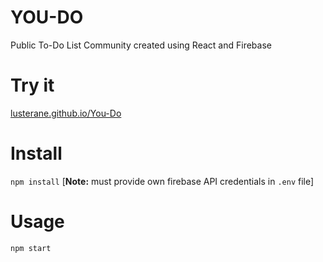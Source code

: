 # YOU-DO
Public To-Do List Community created using React and Firebase

# Try it
[lusterane.github.io/You-Do](https://lusterane.github.io/You-Do/)

# Install
```npm install```
[**Note:** must provide own firebase API credentials in ```.env``` file]

# Usage
```npm start```

